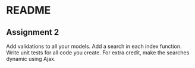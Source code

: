 # README

## Assignment 2

Add validations to all your models. Add a search in each index function. Write unit tests for all code you create. For extra credit, make the searches dynamic using Ajax.
